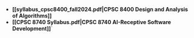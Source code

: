 - **[[syllabus_cpsc8400_fall2024.pdf|CPSC 8400 Design and Analysis of Algorithms]]**
- **[[CPSC 8740 Syllabus.pdf|CPSC 8740 AI-Receptive Software Development]]**`